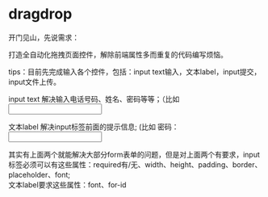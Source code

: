 # dragdrop

开门见山，先说需求：

打造全自动化拖拽页面控件，解除前端属性多而重复的代码编写烦恼。

tips：目前先完成输入各个控件，包括：input text输入，文本label，input提交，input文件上传。

input text 解决输入电话号码、姓名、密码等等；（比如 <input type="text">

文本label 解决input标签前面的提示信息; (比如 密码：<input type="password">

其实有上面两个就能解决大部分form表单的问题，但是对上面两个有要求，input标签必须可以有这些属性：required有/无、width、height、padding、border、placeholder、font;  
文本label要求这些属性：font、for-id

